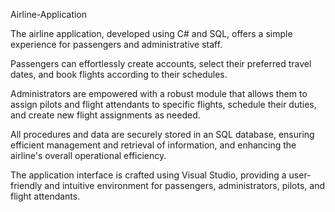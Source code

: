 Airline-Application

The airline application, developed using C# and SQL, offers a simple experience for passengers and administrative staff. 

Passengers can effortlessly create accounts, select their preferred travel dates, and book flights according to their schedules. 

Administrators are empowered with a robust module that allows them to assign pilots and flight attendants to specific flights, schedule their duties, and create new flight assignments as needed. 

All procedures and data are securely stored in an SQL database, ensuring efficient management and retrieval of information, and enhancing the airline's overall operational efficiency.

The application interface is crafted using Visual Studio, providing a user-friendly and intuitive environment for passengers, administrators, pilots, and flight attendants. 

